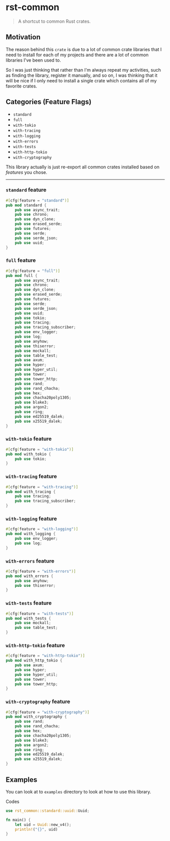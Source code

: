 # rst-common

> A shortcut to common Rust crates. 

## Motivation

The reason behind this `crate` is due to a lot of common crate libraries that I need to install
for each of my projects and there are a lot of common libraries I've been used to. 

So I was just thinking that rather than I'm always
repeat my activities, such as finding the library, register it manually, and so on, I was thinking that it will be nice if I only need 
to install a single crate which contains all of my favorite crates.

## Categories (Feature Flags)

- `standard`
- `full` 
- `with-tokio`
- `with-tracing`
- `with-logging` 
- `with-errors`
- `with-tests`
- `with-http-tokio`
- `with-cryptography`

This library actually is just re-export all common crates installed based on *features* you chose.

---

### `standard` feature 

```rust
#[cfg(feature = "standard")]
pub mod standard {
    pub use async_trait;
    pub use chrono;
    pub use dyn_clone;
    pub use erased_serde;
    pub use futures;
    pub use serde;
    pub use serde_json;
    pub use uuid;
}
```

### `full` feature

```rust
#[cfg(feature = "full")]
pub mod full {
    pub use async_trait;
    pub use chrono;
    pub use dyn_clone;
    pub use erased_serde;
    pub use futures;
    pub use serde;
    pub use serde_json;
    pub use uuid;
    pub use tokio;
    pub use tracing;
    pub use tracing_subscriber;
    pub use env_logger;
    pub use log;
    pub use anyhow;
    pub use thiserror;
    pub use mockall;
    pub use table_test;
    pub use axum;
    pub use hyper;
    pub use hyper_util;
    pub use tower;
    pub use tower_http;
    pub use rand;
    pub use rand_chacha;
    pub use hex;
    pub use chacha20poly1305;
    pub use blake3;
    pub use argon2;
    pub use ring;
    pub use ed25519_dalek;
    pub use x25519_dalek;
}
```

### `with-tokio` feature 

```rust
#[cfg(feature = "with-tokio")]
pub mod with_tokio {
    pub use tokio;
}
```

### `with-tracing` feature

```rust
#[cfg(feature = "with-tracing")]
pub mod with_tracing {
    pub use tracing;
    pub use tracing_subscriber;
}
```

### `with-logging` feature

```rust
#[cfg(feature = "with-logging")]
pub mod with_logging {
    pub use env_logger;
    pub use log;
}
```

### `with-errors` feature

```rust
#[cfg(feature = "with-errors")]
pub mod with_errors {
    pub use anyhow;
    pub use thiserror;
}
```

### `with-tests` feature

```rust
#[cfg(feature = "with-tests")]
pub mod with_tests {
    pub use mockall;
    pub use table_test;
}
```

### `with-http-tokio` feature

```rust
#[cfg(feature = "with-http-tokio")]
pub mod with_http_tokio {
    pub use axum;
    pub use hyper;
    pub use hyper_util;
    pub use tower;
    pub use tower_http;
}
```

### `with-cryptography` feature

```rust
#[cfg(feature = "with-cryptography")]
pub mod with_cryptography {
    pub use rand;
    pub use rand_chacha;
    pub use hex;
    pub use chacha20poly1305;
    pub use blake3;
    pub use argon2;
    pub use ring;
    pub use ed25519_dalek;
    pub use x25519_dalek;
}
```

## Examples

You can look at to `examples` directory to look at how to use this library.

Codes

```rust
use rst_common::standard::uuid::Uuid;

fn main() {
    let uid = Uuid::new_v4();
    println!("{}", uid)
}
```
